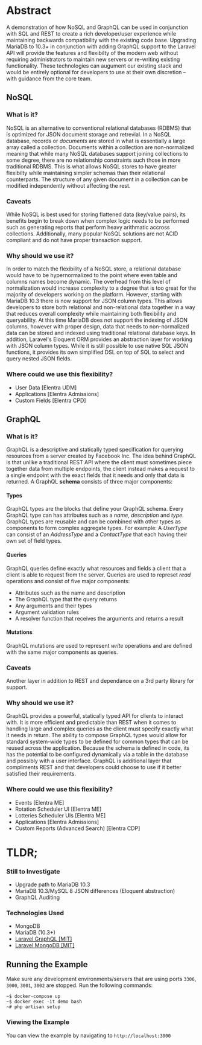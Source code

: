 # Abstract
A demonstration of how NoSQL and GraphQL can be used in conjunction with SQL and REST to create a rich developer/user experience while maintaining backwards compatibility with the existing code base. Upgrading MariaDB to 10.3+ in conjunction with adding GraphQL support to the Laravel API will provide the features and flexibilty of the modern web without requiring administrators to maintain new servers or re-writing existing functionality. These technologies can augument our existing stack and would be entirely optional for developers to use at their own discretion – with guidance from the core team. 

## NoSQL 
### What is it?
NoSQL is an alternative to conventional relational databases (RDBMS) that is optimized for JSON document storage and retrevial. In a NoSQL database, records or *documents* are stored in what is essentially a large array called a collection. Documents within a collection are non-normalized meaning that while many NoSQL databases support joining collections to some degree, there are no relationship constraints such those in more traditional RDBMS. This is what allows NoSQL stores to have greater flexibilty while maintaining simpler schemas than their relational counterparts. The structure of any given document in a collection can be modified independently without affecting the rest. 

### Caveats
While NoSQL is best used for storing flattened data (key/value pairs), its benefits begin to break down when complex logic needs to be performed such as generating reports that perform heavy arithmatic accross collections. Additionally, many popular NoSQL solutions are not ACID compliant and do not have proper transaction support. 

### Why should we use it?
In order to match the flexibility of a NoSQL store, a relational database would have to be hypernormalized to the point where even table and columns names become dynamic. The overhead from this level of normalization would increase complexity to a degree that is too great for the majority of developers working on the platform. However, starting with MariaDB 10.3 there is now support for JSON column types. This allows developers to store both relational and non-relational data together in a way that reduces overall complexity while maintaining both flexibility and queryability. At this time MariaDB does not support the indexing of JSON columns, however with proper design, data that needs to non-normalized data can be stored and indexed using traditional relational database keys. In addition, Laravel's Eloquent ORM provides an abstraction layer for working with JSON column types. While it is still possible to use native SQL JSON functions, it provides its own simplified DSL on top of SQL to select and query nested JSON fields.

### Where could we use this flexibility?
- User Data [Elentra UDM]
- Applications [Elentra Admissions]
- Custom Fields [Elentra CPD]


## GraphQL
### What is it?
GraphQL is a descriptive and statically typed specification for querying resources from a server created by Facebook Inc. The idea behind GraphQL is that unlike a traditional REST API where the client must sometimes piece together data from multiple endpoints, the client instead makes a request to a single endpoint with the exact fields that it needs and only that data is returned. A GraphQL __schema__  consists of three major components: 

#### Types
GraphQL types are the blocks that define your GraphQL schema. Every GraphQL type can has attributes such as a *name*, *description* and *type*. GraphQL types are reusable and can be combined with other types as components to form complex aggregate types. For example:  A *UserType* can consist of an *AddressType* and a *ContactType* that each having their own set of field types. 

#### Queries
GraphQL queries define exactly what resources and fields a client that a client is able to request from the server. Queries are used to represet *read* operations and consist of five major components:
- Attributes such as the name and description
- The GraphQL type that the query returns
- Any arguments and their types
- Argument validation rules
- A resolver function that receives the arguments and returns a result

#### Mutations
GraphQL mutations are used to represent *write* operations and are defined with the same major components as queries.

### Caveats
Another layer in addition to REST and dependance on a 3rd party library for support.

### Why should we use it?
GraphQL provides a powerful, statically typed API for clients to interact with. It is more efficient and predictable than REST when it comes to handling large and complex queries as the client must specify exactly what it needs in return. The ability to compose GraphQL types would allow for standard system-wide types to be defined for common types that can be reused across the application. Because the schema is defined in code, its has the potential to be configured dynamically via a table in the database and possibly with a user interface. GraphQL is additional layer that compliments REST and that developers could choose to use if it better satisfied their requirements.        


### Where could we use this flexibility?
- Events [Elentra ME]
- Rotation Scheduler UI [Elentra ME]
- Lotteries Scheduler UIs [Elentra ME]
- Applications [Elentra Admissions]
- Custom Reports (Advanced Search) [Elentra CDP]

# TLDR; 



### Still to Investigate
- Upgrade path to MariaDB 10.3
- MariaDB 10.3/MySQL 8 JSON differences (Eloquent abstraction)
- GraphQL Auditing

### Technologies Used
- MongoDB
- MariaDB (10.3+)
- <a href="https://github.com/rebing/graphql-laravel">Laravel GraphQL [MIT]</a>
- <a href="laravel mongo db">Laravel MongoDB [MIT]</a>


## Running the Example
Make sure any development environments/servers that are using ports `3306`, `3000`, `3001`, `3002` are stopped. 
Run the following commands: 

`~$ docker-compose up`
<br>
`~$ docker exec -it demo bash`
<br>
`~# php artisan setup`

### Viewing the Example
You can view the example by navigating to `http://localhost:3000`
